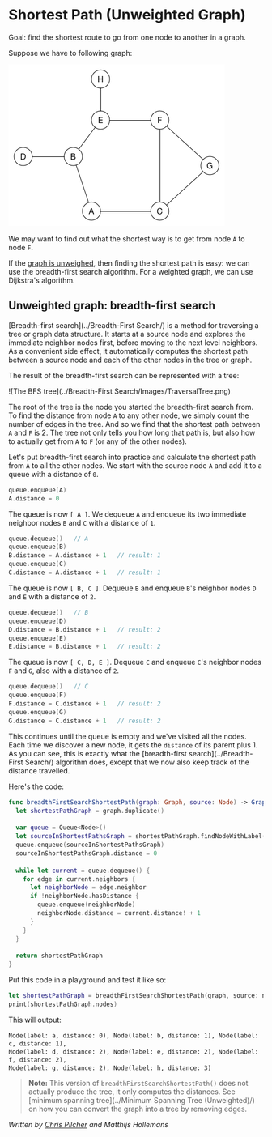 # Shortest Path (Unweighted Graph)

Goal: find the shortest route to go from one node to another in a graph.

Suppose we have to following graph:

![Example graph](Images/Graph.png)

We may want to find out what the shortest way is to get from node `A` to node `F`.

If the [graph is unweighed](../Graph/), then finding the shortest path is easy: we can use the breadth-first search algorithm. For a weighted graph, we can use Dijkstra's algorithm.

## Unweighted graph: breadth-first search

[Breadth-first search](../Breadth-First Search/) is a method for traversing a tree or graph data structure. It starts at a source node and explores the immediate neighbor nodes first, before moving to the next level neighbors. As a convenient side effect, it automatically computes the shortest path between a source node and each of the other nodes in the tree or graph.

The result of the breadth-first search can be represented with a tree:

![The BFS tree](../Breadth-First Search/Images/TraversalTree.png)

The root of the tree is the node you started the breadth-first search from. To find the distance from node `A` to any other node, we simply count the number of edges in the tree. And so we find that the shortest path between `A` and `F` is 2. The tree not only tells you how long that path is, but also how to actually get from `A` to `F` (or any of the other nodes).

Let's put breadth-first search into practice and calculate the shortest path from `A` to all the other nodes. We start with the source node `A` and add it to a queue with a distance of `0`.

```swift
queue.enqueue(A)
A.distance = 0
```

The queue is now `[ A ]`. We dequeue `A` and enqueue its two immediate neighbor nodes `B` and `C` with a distance of `1`.

```swift
queue.dequeue()   // A
queue.enqueue(B)
B.distance = A.distance + 1   // result: 1
queue.enqueue(C)
C.distance = A.distance + 1   // result: 1
```

The queue is now `[ B, C ]`. Dequeue `B` and enqueue `B`'s neighbor nodes `D` and `E` with a distance of `2`.

```swift
queue.dequeue()   // B
queue.enqueue(D)
D.distance = B.distance + 1   // result: 2
queue.enqueue(E)
E.distance = B.distance + 1   // result: 2
```

The queue is now `[ C, D, E ]`. Dequeue `C` and enqueue `C`'s neighbor nodes `F` and `G`, also with a distance of `2`.

```swift
queue.dequeue()   // C
queue.enqueue(F)
F.distance = C.distance + 1   // result: 2
queue.enqueue(G)
G.distance = C.distance + 1   // result: 2
```

This continues until the queue is empty and we've visited all the nodes. Each time we discover a new node, it gets the `distance` of its parent plus 1. As you can see, this is exactly what the [breadth-first search](../Breadth-First Search/) algorithm does, except that we now also keep track of the distance travelled.

Here's the code:

```swift
func breadthFirstSearchShortestPath(graph: Graph, source: Node) -> Graph {
  let shortestPathGraph = graph.duplicate()

  var queue = Queue<Node>()
  let sourceInShortestPathsGraph = shortestPathGraph.findNodeWithLabel(source.label)
  queue.enqueue(sourceInShortestPathsGraph)
  sourceInShortestPathsGraph.distance = 0

  while let current = queue.dequeue() {
    for edge in current.neighbors {
      let neighborNode = edge.neighbor
      if !neighborNode.hasDistance {
        queue.enqueue(neighborNode)
        neighborNode.distance = current.distance! + 1
      }
    }
  }

  return shortestPathGraph
}
```

Put this code in a playground and test it like so:

```swift
let shortestPathGraph = breadthFirstSearchShortestPath(graph, source: nodeA)
print(shortestPathGraph.nodes)
```

This will output:

	Node(label: a, distance: 0), Node(label: b, distance: 1), Node(label: c, distance: 1),
	Node(label: d, distance: 2), Node(label: e, distance: 2), Node(label: f, distance: 2),
	Node(label: g, distance: 2), Node(label: h, distance: 3)

> **Note:** This version of `breadthFirstSearchShortestPath()` does not actually produce the tree, it only computes the distances. See [minimum spanning tree](../Minimum Spanning Tree (Unweighted)/) on how you can convert the graph into a tree by removing edges.

*Written by [Chris Pilcher](https://github.com/chris-pilcher) and Matthijs Hollemans*
